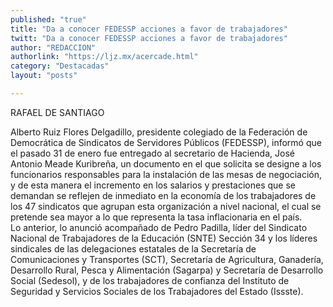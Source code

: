 ```yaml
---
published: "true"
title: "Da a conocer FEDESSP acciones a favor de trabajadores"
twitt: "Da a conocer FEDESSP acciones a favor de trabajadores"
author: "REDACCION"
authorlink: "https://ljz.mx/acercade.html"
category: "Destacadas"
layout: "posts"

---
```



  RAFAEL DE SANTIAGO




Alberto Ruiz Flores Delgadillo, presidente colegiado de la Federación de Democrática de Sindicatos de Servidores Públicos (FEDESSP), informó que el pasado 31 de enero fue entregado al secretario de Hacienda, José Antonio Meade Kuribreña, un documento en el que solicita se designe a los funcionarios responsables para la instalación de las mesas de negociación, y de esta manera el incremento en los salarios y prestaciones que se demandan se reflejen de inmediato en la economía de los trabajadores de los 47 sindicatos que agrupan esta organización a nivel nacional, el cual se pretende sea mayor a lo que representa la tasa inflacionaria en el país.  
  Lo anterior, lo anunció acompañado de Pedro Padilla, líder del Sindicato Nacional de Trabajadores de la Educación (SNTE) Sección 34 y los líderes sindicales de las delegaciones estatales de la Secretaría de Comunicaciones y Transportes (SCT), Secretaría de Agricultura, Ganadería, Desarrollo Rural, Pesca y Alimentación (Sagarpa) y Secretaría de Desarrollo Social (Sedesol), y de los trabajadores de confianza del Instituto de Seguridad y Servicios Sociales de los Trabajadores del Estado (Issste).

